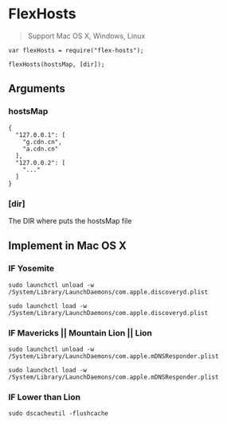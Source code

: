 # FlexHosts

> Support Mac OS X, Windows, Linux

```
var flexHosts = require("flex-hosts");

flexHosts(hostsMap, [dir]);
```

## Arguments

### hostsMap

```
{
  "127.0.0.1": [
    "g.cdn.cn",
    "a.cdn.cn"
  ],
  "127.0.0.2": [
    "..."
  ]
}
```

### [dir]

The DIR where puts the hostsMap file


## Implement in Mac OS X

### IF Yosemite
```
sudo launchctl unload -w /System/Library/LaunchDaemons/com.apple.discoveryd.plist

sudo launchctl load -w /System/Library/LaunchDaemons/com.apple.discoveryd.plist
```

### IF Mavericks || Mountain Lion || Lion
```
sudo launchctl unload -w /System/Library/LaunchDaemons/com.apple.mDNSResponder.plist

sudo launchctl load -w /System/Library/LaunchDaemons/com.apple.mDNSResponder.plist
```

### IF Lower than Lion
```
sudo dscacheutil -flushcache
```
